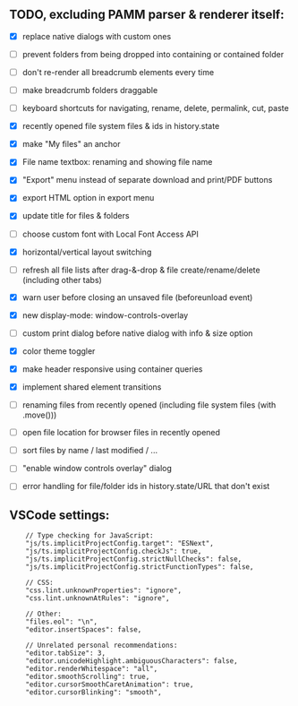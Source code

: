 
## TODO, excluding PAMM parser & renderer itself:

 - [x] replace native dialogs with custom ones
 - [ ] prevent folders from being dropped into containing or contained folder
 - [ ] don't re-render all breadcrumb elements every time
 - [ ] make breadcrumb folders draggable
 - [ ] keyboard shortcuts for navigating, rename, delete, permalink, cut, paste
 - [x] recently opened file system files & ids in history.state
 - [x] make "My files" an anchor
 - [x] File name textbox: renaming and showing file name
 - [x] "Export" menu instead of separate download and print/PDF buttons
 - [x] export HTML option in export menu
 - [x] update title for files & folders
 - [ ] choose custom font with Local Font Access API
 - [x] horizontal/vertical layout switching
 - [ ] refresh all file lists after drag-&-drop & file create/rename/delete (including other tabs)
 - [x] warn user before closing an unsaved file (beforeunload event)
 - [x] new display-mode: window-controls-overlay
 - [ ] custom print dialog before native dialog with info & size option
 - [x] color theme toggler
 - [x] make header responsive using container queries
 - [x] implement shared element transitions
 - [ ] renaming files from recently opened (including file system files (with .move()))
 - [ ] open file location for browser files in recently opened
 - [ ] sort files by name / last modified / ...
 - [ ] "enable window controls overlay" dialog
 - [ ] error handling for file/folder ids in history.state/URL that don't exist


## VSCode settings:

```jsonc
	// Type checking for JavaScript:
	"js/ts.implicitProjectConfig.target": "ESNext",
	"js/ts.implicitProjectConfig.checkJs": true,
	"js/ts.implicitProjectConfig.strictNullChecks": false,
	"js/ts.implicitProjectConfig.strictFunctionTypes": false,

	// CSS:
	"css.lint.unknownProperties": "ignore",
	"css.lint.unknownAtRules": "ignore",

	// Other:
	"files.eol": "\n",
	"editor.insertSpaces": false,

	// Unrelated personal recommendations:
	"editor.tabSize": 3,
	"editor.unicodeHighlight.ambiguousCharacters": false,
	"editor.renderWhitespace": "all",
	"editor.smoothScrolling": true,
	"editor.cursorSmoothCaretAnimation": true,
	"editor.cursorBlinking": "smooth",
```

